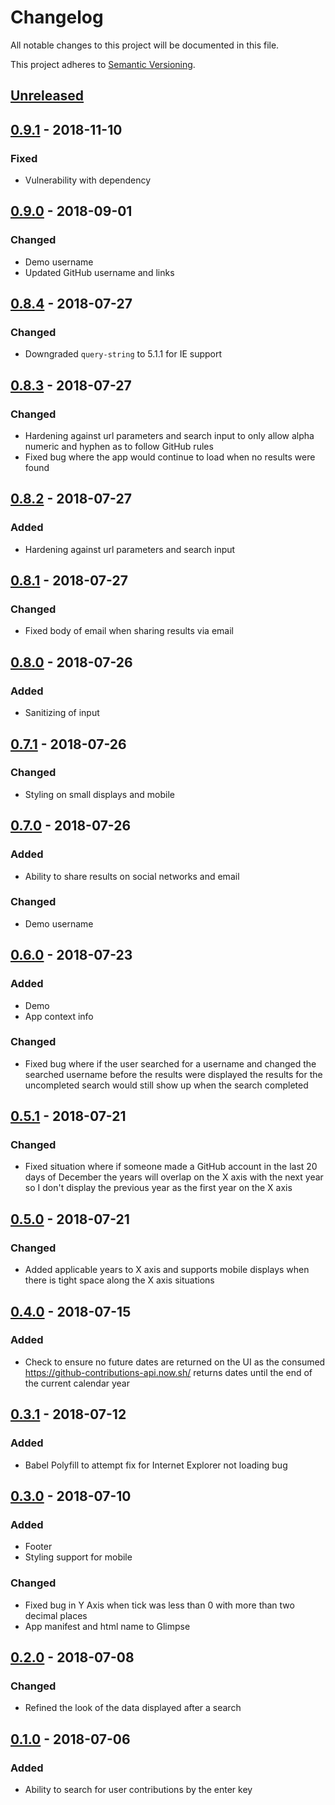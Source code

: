 # Changelog
All notable changes to this project will be documented in this file.

This project adheres to [Semantic Versioning](https://semver.org/spec/v2.0.0.html).

## [Unreleased]

## [0.9.1] - 2018-11-10
### Fixed
- Vulnerability with dependency

## [0.9.0] - 2018-09-01
### Changed
- Demo username
- Updated GitHub username and links

## [0.8.4] - 2018-07-27
### Changed
- Downgraded `query-string` to 5.1.1 for IE support

## [0.8.3] - 2018-07-27
### Changed
- Hardening against url parameters and search input to only allow alpha numeric and hyphen as to
follow GitHub rules
- Fixed bug where the app would continue to load when no results were found

## [0.8.2] - 2018-07-27
### Added
- Hardening against url parameters and search input

## [0.8.1] - 2018-07-27
### Changed
- Fixed body of email when sharing results via email

## [0.8.0] - 2018-07-26
### Added
- Sanitizing of input

## [0.7.1] - 2018-07-26
### Changed
- Styling on small displays and mobile

## [0.7.0] - 2018-07-26
### Added
- Ability to share results on social networks and email

### Changed
- Demo username

## [0.6.0] - 2018-07-23
### Added
- Demo
- App context info

### Changed
- Fixed bug where if the user searched for a username and changed the searched username before the
results were displayed the results for the uncompleted search would still show up when the search
completed

## [0.5.1] - 2018-07-21
### Changed
- Fixed situation where if someone made a GitHub account in the last 20 days of December the years
will overlap on the X axis with the next year so I don't display the previous year as the first
year on the X axis

## [0.5.0] - 2018-07-21
### Changed
- Added applicable years to X axis and supports mobile displays when there is tight space along the
X axis situations

## [0.4.0] - 2018-07-15
### Added
- Check to ensure no future dates are returned on the UI as the consumed
https://github-contributions-api.now.sh/ returns dates until the end of the current calendar year

## [0.3.1] - 2018-07-12
### Added
- Babel Polyfill to attempt fix for Internet Explorer not loading bug

## [0.3.0] - 2018-07-10
### Added
- Footer
- Styling support for mobile

### Changed
- Fixed bug in Y Axis when tick was less than 0 with more than two decimal places
- App manifest and html name to Glimpse

## [0.2.0] - 2018-07-08
### Changed
- Refined the look of the data displayed after a search

## [0.1.0] - 2018-07-06
### Added
- Ability to search for user contributions by the enter key

[Unreleased]: https://github.com/cujarrett/glimpse/compare/v0.9.1...master
[0.9.1]: https://github.com/cujarrett/glimpse/compare/v0.9.0...v0.9.1
[0.9.0]: https://github.com/cujarrett/glimpse/compare/v0.8.4...v0.9.0
[0.8.4]: https://github.com/cujarrett/glimpse/compare/v0.8.3...v0.8.4
[0.8.3]: https://github.com/cujarrett/glimpse/compare/v0.8.2...v0.8.3
[0.8.2]: https://github.com/cujarrett/glimpse/compare/v0.8.1...v0.8.2
[0.8.1]: https://github.com/cujarrett/glimpse/compare/v0.8.0...v0.8.1
[0.8.0]: https://github.com/cujarrett/glimpse/compare/v0.7.1...v0.8.0
[0.7.1]: https://github.com/cujarrett/glimpse/compare/v0.7.0...v0.7.1
[0.7.0]: https://github.com/cujarrett/glimpse/compare/v0.6.0...v0.7.0
[0.6.0]: https://github.com/cujarrett/glimpse/compare/v0.5.1...v0.6.0
[0.5.1]: https://github.com/cujarrett/glimpse/compare/v0.5.0...v0.5.1
[0.5.0]: https://github.com/cujarrett/glimpse/compare/v0.4.0...v0.5.0
[0.4.0]: https://github.com/cujarrett/glimpse/compare/v0.3.1...v0.4.0
[0.3.1]: https://github.com/cujarrett/glimpse/compare/v0.3.0...v0.3.1
[0.3.0]: https://github.com/cujarrett/glimpse/compare/v0.2.0...v0.3.0
[0.2.0]: https://github.com/cujarrett/glimpse/compare/v0.1.0...v0.2.0
[0.1.0]: https://github.com/cujarrett/glimpse/releases/tag/v0.1.0
